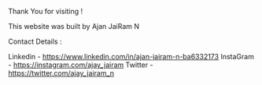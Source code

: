 Thank You for visiting !

This website was built by Ajan JaiRam N

Contact Details :

Linkedin  - https://www.linkedin.com/in/ajan-jairam-n-ba6332173
InstaGram - https://instagram.com/ajay_jairam
Twitter   - https://twitter.com/ajay_jairam_n

